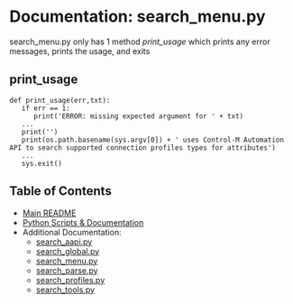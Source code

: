 # Documentation:  search_menu.py

search_menu.py only has 1 method *print_usage* which prints any error messages, prints the usage, and exits

## print_usage
```
def print_usage(err,txt):
   if err == 1:
      print('ERROR: missing expected argument for ' + txt)
   ...
   print('')
   print(os.path.basename(sys.argv[0]) + ' uses Control-M Automation API to search supported connection profiles types for attributes')
   ...
   sys.exit()
```
## Table of Contents
* [Main README](../README.md)
* [Python Scripts & Documentation](./scripts)
* Additional Documentation:
    * [search_aapi.py](search_aapi.md)
    * [search_global.py](search_global.md)
    * [search_menu.py](search_menu.md)
    * [search_parse.py](search_parse.md)
    * [search_profiles.py](search_profiles.md)
    * [search_tools.py](search_tools.md)
